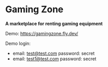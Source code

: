 
# Gaming Zone
**A marketplace for renting gaming equipment**

Demo: https://gamingzone.fly.dev/

Demo login:
- email: test@test.com password: secret
- email: test1@test.com password: secret
